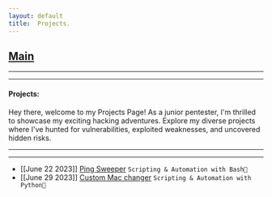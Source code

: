 ```yaml
---
layout: default
title:  Projects.
---
```


<h2 class="menu-header" id="index"><a href="../../index.html">Main</a></h2>
<hr>

* * *
<h4 class="menu-header" id="cyberseclabs">Projects:</h4>
Hey there, welcome to my Projects Page! As a junior pentester, I'm thrilled to showcase my exciting hacking adventures. Explore my diverse projects where I've hunted for vulnerabilities, exploited weaknesses, and uncovered hidden risks.
<hr>
<hr>

- [[June 22 2023]] [Ping Sweeper](https://sec-fortress.github.io/posts/projects/posts/pingsweep_script.html) `Scripting & Automation with Bash🐧`
- [[June 29 2023]] [Custom Mac changer](https://sec-fortress.github.io/posts/projects/posts/Custom_Mac_Changer.html) `Scripting & Automation with Python🐍`

